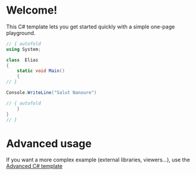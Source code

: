 # Welcome!

This C# template lets you get started quickly with a simple one-page playground.

```C# runnable
// { autofold
using System;

class  Elias 
{
    static void Main() 
    {
// }

Console.WriteLine("Salut Nanoure")

// { autofold
    }
}
// }
```

# Advanced usage

If you want a more complex example (external libraries, viewers...), use the [Advanced C# template](https://tech.io/select-repo/386)
